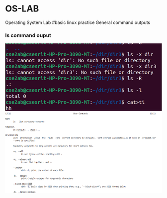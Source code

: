 # OS-LAB
Operating System Lab
#basic linux practice
General command outputs
### ls command ouput
![ls command output](ls.png)
![manual command manual](lsmanual.png)
